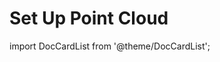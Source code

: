 ﻿---
description: Set up and configure Syskit Point Cloud for your organization.
---

# Set Up Point Cloud

import DocCardList from '@theme/DocCardList';

<DocCardList />